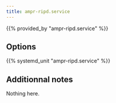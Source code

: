 ```yaml
---
title: ampr-ripd.service
---
```


{{% provided_by "ampr-ripd.service" %}}

## Options

{{% systemd_unit "ampr-ripd.service" %}}

## Additionnal notes

Nothing here.